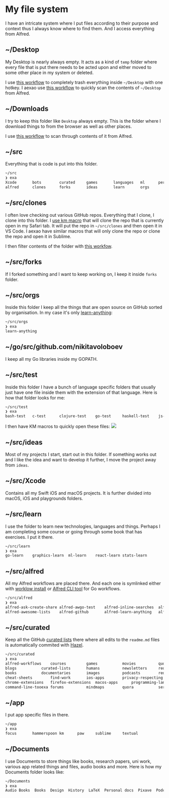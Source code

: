 # My file system
I have an intricate system where I put files according to their purpose and context thus I always know where to find them. And I access everything from Alfred.

## ~/Desktop
My Desktop is nearly always empty. It acts as a kind of `temp` folder where every file that is put there needs to be acted upon and either moved to some other place in my system or deleted.

I use [this workflow](https://github.com/nikitavoloboev/small-workflows/tree/master/clean-folders#readme) to completely trash everything inside `~/Desktop` with one hotkey. I aexao use [this workflow](https://github.com/nikitavoloboev/small-workflows/blob/master/augmentations/Directory%20watches.alfredworkflow?raw=true) to quickly scan the contents of `~/Desktop` from Alfred.

## ~/Downloads
I try to keep this folder like `Desktop` always empty. This is the folder where I download things to from the browser as well as other places.

I use [this workflow](https://github.com/nikitavoloboev/small-workflows/blob/master/augmentations/Recent%20Downloads.alfredworkflow?raw=true) to scan through contents of it from Alfred.

## ~/src
Everything that is code is put into this folder.

```Bash
~/src
❯ exa
Xcode		bots		curated		games		languages	ml		personal	test
alfred		clones		forks		ideas		learn		orgs		practice	web
```

## ~/src/clones
I often love checking out various GitHub repos. Everything that I clone, I clone into this folder. I [use km macro](https://medium.com/@NikitaVoloboev/insta-cloning-ff5f38eb1d32) that will clone the repo that is currently open in my Safari tab. It will put the repo in `~/src/clones` and then open it in VS Code. I aexao have similar macros that will only clone the repo or clone the repo and open it in Sublime.

I then filter contents of the folder with [this workfow](https://github.com/nikitavoloboev/small-workflows/blob/master/augmentations/Directory%20watches.alfredworkflow?raw=true).

## ~/src/forks
If I forked something and I want to keep working on, I keep it inside `forks` folder.

## ~/src/orgs
Inside this folder I keep all the things that are open source on GitHub sorted by organisation. In my case it's only [learn-anything](https://github.com/learn-anything/):

```Bash
~/src/orgs
❯ exa
learn-anything
```

## ~/go/src/github.com/nikitavoloboev
I keep all my Go libraries inside my GOPATH.

## ~/src/test
Inside this folder I have a bunch of language specific folders that usually just have one file inside them with the extension of that language. Here is how that folder looks for me:

```Bash
~/src/test
❯ exa
bash-test	c-test		clojure-test	go-test		haskell-test	js-test		lisp-test	python-test	web-test
```

I then have KM macros to quickly open these files:
![](https://i.imgur.com/5pH2fzR.png)

## ~/src/ideas
Most of my projects I start, start out in this folder. If something works out and I like the idea and want to develop it further, I move the project away from `ideas`.

## ~/src/Xcode
Contains all my Swift iOS and macOS projects. It is further divided into macOS, iOS and playgrounds folders.

## ~/src/learn
I use the folder to learn new technologies, languages and things. Perhaps I am completing some course or going through some book that has exercises. I put it there.

```Bash
~/src/learn
❯ exa
go-learn	graphics-learn	ml-learn	react-learn	stats-learn
```

## ~/src/alfred
All my Alfred workflows are placed there. And each one is symlinked either with [worklow install](https://gist.github.com/deanishe/35faae3e7f89f629a94e) or [Alfred CLI tool](https://godoc.org/github.com/jason0x43/go-alfred/alfred) for Go workflows.

```Bash
~/src/alfred
❯ exa
alfred-ask-create-share	alfred-awgo-test	alfred-inline-searches	alfred-my-mind		alfred-web-searches
alfred-awesome-lists	alfred-github		alfred-learn-anything	alfred-trello		small-workflows
```

## ~/src/curated
Keep all the GitHub [curated lists](https://github.com/learn-anything/curated-lists#readme) there where all edits to the `readme.md` files is automatically commited with [Hazel](../macOS/apps/hazel.md).

```bash
~/src/curated
❯ exa
alfred-workflows	courses			games			movies			quotes			slack-groups		websites
blogs			curated-lists		humans			newsletters		reddit			spectrum		youtube
books			documentaries		images			podcasts		reddit-multi		stack-exchange
cheat-sheets		find-work		ios-apps		privacy-respecting	research-papers		talks
chrome-extensions	firefox-extensions	macos-apps		programming-languages	safari-extensions	telegram
command-line-tooexa	forums			mindmaps		quora			series			tv-series
```

## ~/app
I put app specific files in there.

```Bash
~/app
❯ exa
focus		hammerspoon	km		paw		sublime		textual
```

## ~/Documents
I use Documents to store things like books, research papers, uni work, various app related things and files, audio books and more. Here is how my Documents folder looks like:

```Bash
~/Documents
❯ exa
Audio Books  Books  Design  History  LaTeX  Personal docs  Pixave  Podcasts  Uni  Watch
```